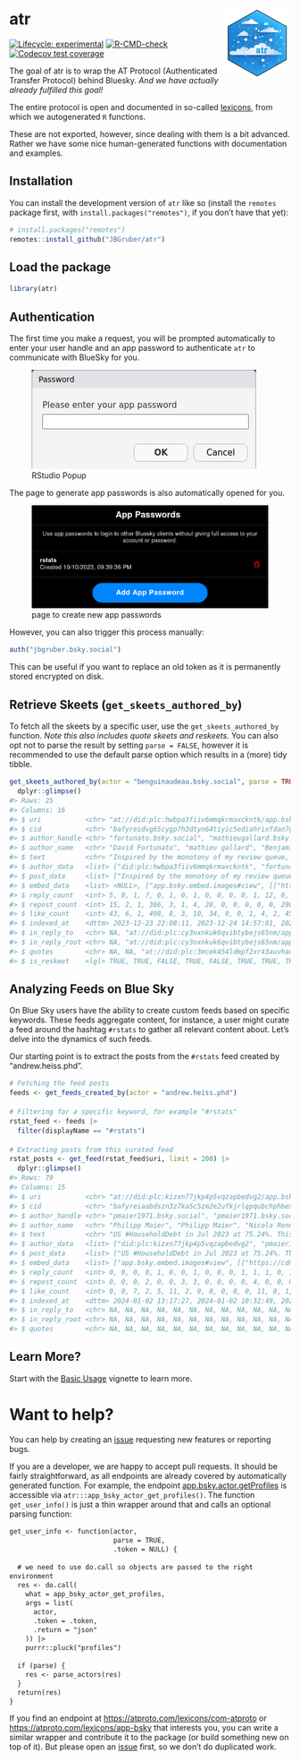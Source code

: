 
<!-- README.md is generated from README.Rmd. Please edit that file -->

# atr <img src="man/figures/logo.png" align="right" height="120">

<!-- badges: start -->

[![Lifecycle:
experimental](https://img.shields.io/badge/lifecycle-experimental-orange.svg)](https://lifecycle.r-lib.org/articles/stages.html#experimental)
[![R-CMD-check](https://github.com/JBGruber/atr/actions/workflows/R-CMD-check.yaml/badge.svg)](https://github.com/JBGruber/atr/actions/workflows/R-CMD-check.yaml)
[![Codecov test
coverage](https://codecov.io/gh/JBGruber/atr/branch/main/graph/badge.svg)](https://app.codecov.io/gh/JBGruber/atr?branch=main)
<!-- badges: end -->

The goal of atr is to wrap the AT Protocol (Authenticated Transfer
Protocol) behind Bluesky. *And we have actually already fulfilled this
goal!*

The entire protocol is open and documented in so-called
[lexicons](https://atproto.com/guides/lexicon), from which we
autogenerated `R` functions.

These are not exported, however, since dealing with them is a bit
advanced. Rather we have some nice human-generated functions with
documentation and examples.

## Installation

You can install the development version of `atr` like so (install the
`remotes` package first, with `install.packages("remotes")`, if you
don’t have that yet):

``` r
# install.packages("remotes")
remotes::install_github("JBGruber/atr")
```

## Load the package

``` r
library(atr)
```

## Authentication

The first time you make a request, you will be prompted automatically to
enter your user handle and an app password to authenticate `atr` to
communicate with BlueSky for you.

<figure>
<img src="vignettes/figures/password_popup.png" alt="RStudio Popup" />
<figcaption aria-hidden="true">RStudio Popup</figcaption>
</figure>

The page to generate app passwords is also automatically opened for you.

<figure>
<img src="vignettes/figures/app_password.png"
alt="page to create new app passwords" />
<figcaption aria-hidden="true">page to create new app
passwords</figcaption>
</figure>

However, you can also trigger this process manually:

``` r
auth("jbgruber.bsky.social")
```

This can be useful if you want to replace an old token as it is
permanently stored encrypted on disk.

## Retrieve Skeets (`get_skeets_authored_by`)

To fetch all the skeets by a specific user, use the
`get_skeets_authored_by` function. *Note this also includes quote skeets
and reskeets.* You can also opt not to parse the result by setting
`parse = FALSE`, however it is recommended to use the default parse
option which results in a (more) tidy tibble.

``` r
get_skeets_authored_by(actor = "benguinaudeau.bsky.social", parse = TRUE) |>
  dplyr::glimpse()
#> Rows: 25
#> Columns: 16
#> $ uri           <chr> "at://did:plc:hwbpa3fiiv6mmqkrmaxckntk/app.bsky.feed.pos…
#> $ cid           <chr> "bafyreidvg65cygp7h3dtyn64tiyic5ediahrixfdan7gyg2ve3xgoi…
#> $ author_handle <chr> "fortunato.bsky.social", "mathieugallard.bsky.social", "…
#> $ author_name   <chr> "David Fortunato", "mathieu gallard", "Benjamin Guinaude…
#> $ text          <chr> "Inspired by the monotony of my review queue, here are 1…
#> $ author_data   <list> ["did:plc:hwbpa3fiiv6mmqkrmaxckntk", "fortunato.bsky.so…
#> $ post_data     <list> ["Inspired by the monotony of my review queue, here are…
#> $ embed_data    <list> <NULL>, ["app.bsky.embed.images#view", [["https://cdn.b…
#> $ reply_count   <int> 5, 0, 1, 7, 0, 1, 0, 1, 0, 0, 0, 0, 1, 12, 0, 0, 1, 1, 1…
#> $ repost_count  <int> 15, 2, 1, 366, 3, 1, 4, 28, 0, 0, 0, 0, 0, 290, 14, 1, 1…
#> $ like_count    <int> 43, 6, 1, 498, 8, 3, 10, 34, 0, 0, 1, 4, 2, 455, 37, 8, …
#> $ indexed_at    <dttm> 2023-12-23 22:08:11, 2023-12-24 14:57:01, 2023-12-21 03…
#> $ in_reply_to   <chr> NA, "at://did:plc:cy3nxnkuk6qvibtybejs65nm/app.bsky.feed…
#> $ in_reply_root <chr> NA, "at://did:plc:cy3nxnkuk6qvibtybejs65nm/app.bsky.feed…
#> $ quotes        <chr> NA, NA, "at://did:plc:3mcek454ldmpf2xr43auvhac/app.bsky.…
#> $ is_reskeet    <lgl> TRUE, TRUE, FALSE, TRUE, FALSE, TRUE, TRUE, TRUE, FALSE,…
```

## Analyzing Feeds on Blue Sky

On Blue Sky users have the ability to create custom feeds based on
specific keywords. These feeds aggregate content, for instance, a user
might curate a feed around the hashtag `#rstats` to gather all relevant
content about. Let’s delve into the dynamics of such feeds.

Our starting point is to extract the posts from the `#rstats` feed
created by “andrew.heiss.phd”.

``` r
# Fetching the feed posts
feeds <- get_feeds_created_by(actor = "andrew.heiss.phd") 

# Filtering for a specific keyword, for example "#rstats"
rstat_feed <- feeds |>
  filter(displayName == "#rstats")

# Extracting posts from this curated feed
rstat_posts <- get_feed(rstat_feed$uri, limit = 200) |>
  dplyr::glimpse()
#> Rows: 79
#> Columns: 15
#> $ uri           <chr> "at://did:plc:kizxn77jkp4p5vqzapbedvg2/app.bsky.feed.pos…
#> $ cid           <chr> "bafyreiaabdszn3z7ka5c5zm2e2ufkjrlqpqubchphbexhoknrozkab…
#> $ author_handle <chr> "pmaier1971.bsky.social", "pmaier1971.bsky.social", "nre…
#> $ author_name   <chr> "Philipp Maier", "Philipp Maier", "Nicola Rennie", "Rcha…
#> $ text          <chr> "US #HouseholdDebt in Jul 2023 at 75.24%. This index mea…
#> $ author_data   <list> ["did:plc:kizxn77jkp4p5vqzapbedvg2", "pmaier1971.bsky.s…
#> $ post_data     <list> ["US #HouseholdDebt in Jul 2023 at 75.24%. This index m…
#> $ embed_data    <list> ["app.bsky.embed.images#view", [["https://cdn.bsky.app/…
#> $ reply_count   <int> 0, 0, 0, 0, 1, 0, 0, 1, 0, 0, 0, 1, 1, 1, 0, 1, 0, 0, 0,…
#> $ repost_count  <int> 0, 0, 0, 2, 0, 0, 3, 3, 0, 0, 0, 0, 4, 0, 0, 0, 0, 4, 0,…
#> $ like_count    <int> 0, 0, 7, 2, 5, 11, 2, 9, 0, 0, 0, 0, 11, 0, 1, 4, 0, 21,…
#> $ indexed_at    <dttm> 2024-01-02 13:17:27, 2024-01-02 10:32:49, 2024-01-02 09…
#> $ in_reply_to   <chr> NA, NA, NA, NA, NA, NA, NA, NA, NA, NA, NA, NA, NA, NA, …
#> $ in_reply_root <chr> NA, NA, NA, NA, NA, NA, NA, NA, NA, NA, NA, NA, NA, NA, …
#> $ quotes        <chr> NA, NA, NA, NA, NA, NA, NA, NA, NA, NA, NA, NA, NA, NA, …
```

## Learn More?

Start with the [Basic
Usage](https://jbgruber.github.io/atr/articles/Basic_Usage.html)
vignette to learn more.

# Want to help?

You can help by creating an
[issue](https://github.com/JBGruber/atr/issues/new/choose) requesting
new features or reporting bugs.

If you are a developer, we are happy to accept pull requests. It should
be fairly straightforward, as all endpoints are already covered by
automatically generated function. For example, the endpoint
[app.bsky.actor.getProfiles](https://atproto.com/lexicons/app-bsky) is
accessible via `atr:::app_bsky_actor_get_profiles()`. The function
`get_user_info()` is just a thin wrapper around that and calls an
optional parsing function:

    get_user_info <- function(actor,
                              parse = TRUE,
                              .token = NULL) {

      # we need to use do.call so objects are passed to the right environment
      res <- do.call( 
        what = app_bsky_actor_get_profiles,
        args = list(
          actor,
          .token = .token,
          .return = "json"
        )) |>
        purrr::pluck("profiles")

      if (parse) {
        res <- parse_actors(res)
      }
      return(res)
    }

If you find an endpoint at <https://atproto.com/lexicons/com-atproto> or
<https://atproto.com/lexicons/app-bsky> that interests you, you can
write a similar wrapper and contribute it to the package (or build
something new on top of it). But please open an
[issue](https://github.com/JBGruber/atr/issues) first, so we don’t do
duplicated work.
